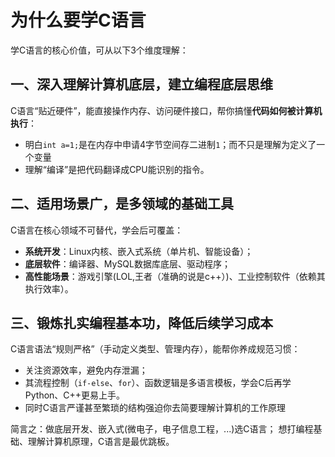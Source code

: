 # 为什么要学C语言

学C语言的核心价值，可从以下3个维度理解：

## 一、深入理解计算机底层，建立编程底层思维
C语言“贴近硬件”，能直接操作内存、访问硬件接口，帮你搞懂**代码如何被计算机执行**：
- 明白`int a=1;`是在内存中申请4字节空间存二进制`1`；而不只是理解为定义了一个变量
- 理解“编译”是把代码翻译成CPU能识别的指令。


## 二、适用场景广，是多领域的基础工具
C语言在核心领域不可替代，学会后可覆盖：
- **系统开发**：Linux内核、嵌入式系统（单片机、智能设备）；
- **底层软件**：编译器、MySQL数据库底层、驱动程序；
- **高性能场景**：游戏引擎(LOL,王者（准确的说是c++）)、工业控制软件（依赖其执行效率）。


## 三、锻炼扎实编程基本功，降低后续学习成本
C语言语法“规则严格”（手动定义类型、管理内存），能帮你养成规范习惯：
- 关注资源效率，避免内存泄漏；
- 其流程控制（`if-else`、`for`）、函数逻辑是多语言模板，学会C后再学Python、C++更易上手。
- 同时C语言严谨甚至繁琐的结构强迫你去简要理解计算机的工作原理


简言之：做底层开发、嵌入式(微电子，电子信息工程，...)选C语言；
想打编程基础、理解计算机原理，C语言是最优跳板。
